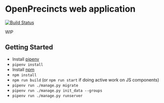 OpenPrecincts web application
=============================

[![Build Status](https://travis-ci.com/OpenPrecincts/openprecincts-web.svg?branch=master)](https://travis-ci.com/OpenPrecincts/openprecincts-web)

WIP

Getting Started
---------------

* Install [pipenv](https://pipenv.readthedocs.io/en/latest/)
* ``pipenv install``
* Install [npm](https://www.npmjs.com/)
* ``npm install``
* ``npm run build``  (or ``npm run start`` if doing active work on JS components)
* ``pipenv run ./manage.py migrate``
* ``pipenv run ./manage.py init_data --groups``
* ``pipenv run ./manage.py runserver``
